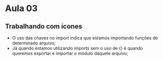 
# Aula 03
## Trabalhando com ícones 

- O uso das chaves no import indica que estamos importando funções de determinado arquivo;
- Já quando estamos utilizando imports sem o uso de {} é quando queremos exportar e importar o módulo daquele arquivo;

